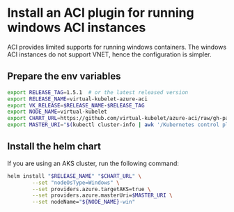 # Install an ACI plugin for running windows ACI instances

ACI provides limited supports for running windows containers. The windows ACI instances do not support VNET, hence the configuration is simpler.


## Prepare the env variables
```bash
export RELEASE_TAG=1.5.1  # or the latest released version
export RELEASE_NAME=virtual-kubelet-azure-aci
export VK_RELEASE=$RELEASE_NAME-$RELEASE_TAG
export NODE_NAME=virtual-kubelet
export CHART_URL=https://github.com/virtual-kubelet/azure-aci/raw/gh-pages/charts/$VK_RELEASE.tgz
export MASTER_URI="$(kubectl cluster-info | awk '/Kubernetes control plane/{print $7}' | sed "s,\x1B\[[0-9;]*[a-zA-Z],,g")"
```

## Install the helm chart

If you are using an AKS cluster, run the following command:
```bash
helm install "$RELEASE_NAME" "$CHART_URL" \
        --set "nodeOsType=Windows" \
        --set providers.azure.targetAKS=true \
        --set providers.azure.masterUri=$MASTER_URI \
        --set nodeName="${NODE_NAME}-win"
```
